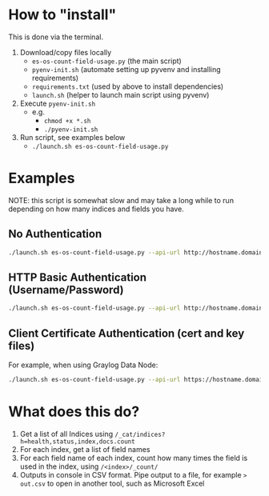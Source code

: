 # How to "install"

This is done via the terminal.

1. Download/copy files locally
    * `es-os-count-field-usage.py` (the main script)
    * `pyenv-init.sh` (automate setting up pyvenv and installing requirements)
    * `requirements.txt` (used by above to install dependencies)
    * `launch.sh` (helper to launch main script using pyvenv)
2. Execute `pyenv-init.sh`
    * e.g.
        * `chmod +x *.sh`
        * `./pyenv-init.sh`
3. Run script, see examples below
    * `./launch.sh es-os-count-field-usage.py`

# Examples

NOTE: this script is somewhat slow and may take a long while to run depending on how many indices and fields you have.

## No Authentication

```sh
./launch.sh es-os-count-field-usage.py --api-url http://hostname.domain.tld:9200/
```

## HTTP Basic Authentication (Username/Password)

```sh
./launch.sh es-os-count-field-usage.py --api-url http://hostname.domain.tld:9200/ --username iamuser --password supersecret
```

## Client Certificate Authentication (cert and key files)

For example, when using Graylog Data Node:

```sh
./launch.sh es-os-count-field-usage.py --api-url https://hostname.domain.tld:9200/ --cert cert.crt --key cert.key --no-verify
```

# What does this do?

1. Get a list of all Indices using `/_cat/indices?h=health,status,index,docs.count`
2. For each index, get a list of field names
3. For each field name of each index, count how many times the field is used in the index, using  `/<index>/_count/`
4. Outputs in console in CSV format. Pipe output to a file, for example `> out.csv` to open in another tool, such as Microsoft Excel